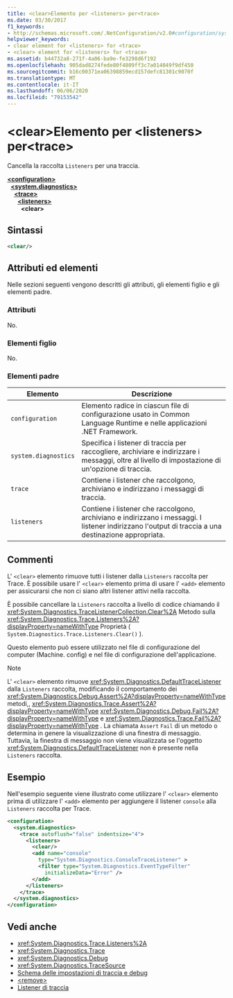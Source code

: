 ```yaml
---
title: <clear>Elemento per <listeners> per<trace>
ms.date: 03/30/2017
f1_keywords:
- http://schemas.microsoft.com/.NetConfiguration/v2.0#configuration/system.diagnostics/trace/listeners/clear
helpviewer_keywords:
- clear element for <listeners> for <trace>
- <clear> element for <listeners> for <trace>
ms.assetid: b44732a8-271f-4a06-ba9e-fe3298d6f192
ms.openlocfilehash: 905dad8274fede80f4809ff3c7a014049f9df450
ms.sourcegitcommit: b16c00371ea06398859ecd157defc81301c9070f
ms.translationtype: MT
ms.contentlocale: it-IT
ms.lasthandoff: 06/06/2020
ms.locfileid: "79153542"
---
```

# <a name="clear-element-for-listeners-for-trace"></a>\<clear>Elemento per \<listeners> per\<trace>
Cancella la raccolta `Listeners` per una traccia.  

[**\<configuration>**](../configuration-element.md)\
&nbsp;&nbsp;[**\<system.diagnostics>**](system-diagnostics-element.md)\
&nbsp;&nbsp;&nbsp;&nbsp;[**\<trace>**](trace-element.md)\
&nbsp;&nbsp;&nbsp;&nbsp;&nbsp;&nbsp;[**\<listeners>**](listeners-element-for-trace.md)\
&nbsp;&nbsp;&nbsp;&nbsp;&nbsp;&nbsp;&nbsp;&nbsp;**\<clear>**

## <a name="syntax"></a>Sintassi  
  
```xml  
<clear/>  
```  
  
## <a name="attributes-and-elements"></a>Attributi ed elementi  
 Nelle sezioni seguenti vengono descritti gli attributi, gli elementi figlio e gli elementi padre.  
  
### <a name="attributes"></a>Attributi  
 No.  
  
### <a name="child-elements"></a>Elementi figlio  
 No.  
  
### <a name="parent-elements"></a>Elementi padre  
  
|Elemento|Descrizione|  
|-------------|-----------------|  
|`configuration`|Elemento radice in ciascun file di configurazione usato in Common Language Runtime e nelle applicazioni .NET Framework.|  
|`system.diagnostics`|Specifica i listener di traccia per raccogliere, archiviare e indirizzare i messaggi, oltre al livello di impostazione di un'opzione di traccia.|  
|`trace`|Contiene i listener che raccolgono, archiviano e indirizzano i messaggi di traccia.|  
|`listeners`|Contiene i listener che raccolgono, archiviano e indirizzano i messaggi. I listener indirizzano l'output di traccia a una destinazione appropriata.|  
  
## <a name="remarks"></a>Commenti  
 L' `<clear>` elemento rimuove tutti i listener dalla `Listeners` raccolta per Trace. È possibile usare l' `<clear>` elemento prima di usare l' `<add>` elemento per assicurarsi che non ci siano altri listener attivi nella raccolta.  
  
 È possibile cancellare la `Listeners` raccolta a livello di codice chiamando il <xref:System.Diagnostics.TraceListenerCollection.Clear%2A> Metodo sulla <xref:System.Diagnostics.Trace.Listeners%2A?displayProperty=nameWithType> Proprietà ( `System.Diagnostics.Trace.Listeners.Clear()` ).  
  
 Questo elemento può essere utilizzato nel file di configurazione del computer (Machine. config) e nel file di configurazione dell'applicazione.  
  
> [!NOTE]
> L' `<clear>` elemento rimuove <xref:System.Diagnostics.DefaultTraceListener> dalla `Listeners` raccolta, modificando il comportamento dei <xref:System.Diagnostics.Debug.Assert%2A?displayProperty=nameWithType> metodi,, <xref:System.Diagnostics.Trace.Assert%2A?displayProperty=nameWithType> <xref:System.Diagnostics.Debug.Fail%2A?displayProperty=nameWithType> e <xref:System.Diagnostics.Trace.Fail%2A?displayProperty=nameWithType> . La chiamata `Assert` `Fail` di un metodo o determina in genere la visualizzazione di una finestra di messaggio. Tuttavia, la finestra di messaggio non viene visualizzata se l'oggetto <xref:System.Diagnostics.DefaultTraceListener> non è presente nella `Listeners` raccolta.  
  
## <a name="example"></a>Esempio  
 Nell'esempio seguente viene illustrato come utilizzare l' `<clear>` elemento prima di utilizzare l' `<add>` elemento per aggiungere il listener `console` alla `Listeners` raccolta per Trace.  
  
```xml  
<configuration>  
  <system.diagnostics>  
    <trace autoflush="false" indentsize="4">  
      <listeners>  
        <clear/>  
        <add name="console"
          type="System.Diagnostics.ConsoleTraceListener" >  
          <filter type="System.Diagnostics.EventTypeFilter"
            initializeData="Error" />  
        </add>  
      </listeners>  
    </trace>  
  </system.diagnostics>  
</configuration>
```  
  
## <a name="see-also"></a>Vedi anche

- <xref:System.Diagnostics.Trace.Listeners%2A>
- <xref:System.Diagnostics.Trace>
- <xref:System.Diagnostics.Debug>
- <xref:System.Diagnostics.TraceSource>
- [Schema delle impostazioni di traccia e debug](index.md)
- [\<remove>](remove-element-for-listeners-for-trace.md)
- [Listener di traccia](../../../debug-trace-profile/trace-listeners.md)

